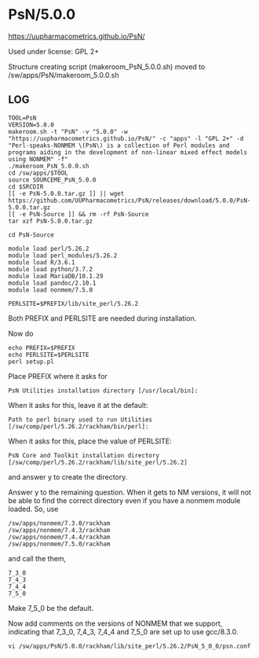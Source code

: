PsN/5.0.0
=========

<https://uupharmacometrics.github.io/PsN/>

Used under license:
GPL 2+

Structure creating script (makeroom_PsN_5.0.0.sh) moved to /sw/apps/PsN/makeroom_5.0.0.sh

LOG
---

    TOOL=PsN
    VERSION=5.0.0
    makeroom.sh -t "PsN" -v "5.0.0" -w "https://uupharmacometrics.github.io/PsN/" -c "apps" -l "GPL 2+" -d "Perl-speaks-NONMEM \(PsN\) is a collection of Perl modules and programs aiding in the development of non-linear mixed effect models using NONMEM" -f"
    ./makeroom_PsN_5.0.0.sh
    cd /sw/apps/$TOOL
    source SOURCEME_PsN_5.0.0
    cd $SRCDIR
    [[ -e PsN-5.0.0.tar.gz ]] || wget https://github.com/UUPharmacometrics/PsN/releases/download/5.0.0/PsN-5.0.0.tar.gz
    [[ -e PsN-Source ]] && rm -rf PsN-Source
    tar xzf PsN-5.0.0.tar.gz

    cd PsN-Source

    module load perl/5.26.2
    module load perl_modules/5.26.2
    module load R/3.6.1
    module load python/3.7.2
    module load MariaDB/10.1.29
    module load pandoc/2.10.1
    module load nonmem/7.5.0

    PERLSITE=$PREFIX/lib/site_perl/5.26.2

Both PREFIX and PERLSITE are needed during installation.

Now do

    echo PREFIX=$PREFIX
    echo PERLSITE=$PERLSITE
    perl setup.pl

Place PREFIX where it asks for

    PsN Utilities installation directory [/usr/local/bin]:

When it asks for this, leave it at the default:

    Path to perl binary used to run Utilities [/sw/comp/perl/5.26.2/rackham/bin/perl]:

When it asks for this, place the value of PERLSITE:

    PsN Core and Toolkit installation directory [/sw/comp/perl/5.26.2/rackham/lib/site_perl/5.26.2]

and answer y to create the directory.

Answer y to the remaining question.  When it gets to NM versions, it will not
be able to find the correct directory even if you have a nonmem module loaded.
So, use

    /sw/apps/nonmem/7.3.0/rackham
    /sw/apps/nonmem/7.4.3/rackham
    /sw/apps/nonmem/7.4.4/rackham
    /sw/apps/nonmem/7.5.0/rackham

and call the them,

    7_3_0
    7_4_3
    7_4_4
    7_5_0

Make 7_5_0 be the default.

Now add comments on the versions of NONMEM that we support, indicating that
7_3_0, 7_4_3, 7_4_4 and 7_5_0 are set up to use gcc/8.3.0.

    vi /sw/apps/PsN/5.0.0/rackham/lib/site_perl/5.26.2/PsN_5_0_0/psn.conf

